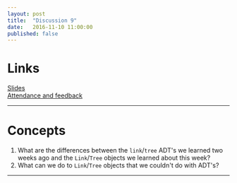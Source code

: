 ```yaml
---
layout: post
title:  "Discussion 9"
date:   2016-11-10 11:00:00
published: false
---
```


# Links

[Slides](https://docs.google.com/presentation/d/1H7Y14IbNvUUkCKNImkJhRZWkePRAAMEByVja4axByps/edit?usp=sharing)  
[Attendance and feedback](https://docs.google.com/forms/d/e/1FAIpQLSeDt_CuIIaDIhSk53ct6U0tOUrciHLLSz1nRMhAac4dlPHTkA/viewform)  

---

# Concepts
1. What are the differences between the `link`/`tree` ADT's we learned two weeks ago and the `Link`/`Tree` objects we learned about this week?  
2. What can we do to `Link`/`Tree` objects that we couldn't do with ADT's?

---
